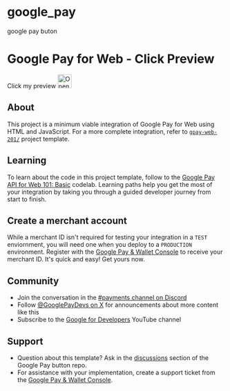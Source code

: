 # google_pay
google pay buton

# Google Pay for Web - Click Preview

<!-- Open in Preview button for GPay Page -->
Click my preview <a href="https://ghepes.github.io/google_pay/" target="_blank" rel="noopener">
  <picture>
    <source
      media="(prefers-color-scheme: dark)"
      srcset="https://www.gstatic.com/instantbuy/svg/dark_gpay.svg">
    <source
      media="(prefers-color-scheme: light)"
      srcset="https://www.gstatic.com/instantbuy/svg/light_gpay.svg">
    <img
      height="32"
      alt="Open in GPay Preview"
      src="https://www.gstatic.com/instantbuy/svg/dark_gpay.svg">
  </picture>
</a>


## About

This project is a minimum viable integration of Google Pay for Web using HTML and JavaScript. For a more complete
integration, refer to [`gpay-web-201/`][17] project template.

## Learning

To learn about the code in this project template, follow to the [Google Pay API for Web 101: Basic][10] codelab.
Learning paths help you get the most of your integration by taking you through a guided developer journey from start to
finish.

## Create a merchant account

While a merchant ID isn't required for testing your integration in a `TEST` enviornment, you will need one when you
deploy to a `PRODUCTION` environment. Register with the [Google Pay & Wallet Console][15] to receive your merchant ID.
It's quick and easy! Get yours now.

## Community

- Join the conversation in the [#payments channel on Discord][12]
- Follow [@GooglePayDevs on X][13] for announcements about more content like this
- Subscribe to the [Google for Developers][14] YouTube channel

## Support

- Question about this template? Ask in the [discussions][16] section of the Google Pay button repo.
- For assistance with your implementation, create a support ticket from the [Google Pay & Wallet Console][15].

[10]: https://codelabs.developers.google.com/codelabs/gpay-web-101
[12]: https://goo.gle/payments-dev-community
[13]: https://x.com/GooglePayDevs
[14]: https://goo.gle/developers
[15]: https://goo.gle/3Cg8KxJ
[16]: https://github.com/google-pay/google-pay-button/discussions
[17]: https://github.com/google-pay/google-pay-button/tree/main/examples/html/gpay-web-201/

